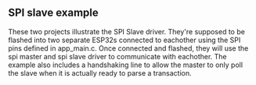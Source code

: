 ## SPI slave example

These two projects illustrate the SPI Slave driver. They're supposed to be flashed into two separate ESP32s connected to
eachother using the SPI pins defined in app_main.c. Once connected and flashed, they will use the spi master and spi slave
driver to communicate with eachother. The example also includes a handshaking line to allow the master to only poll the 
slave when it is actually ready to parse a transaction.